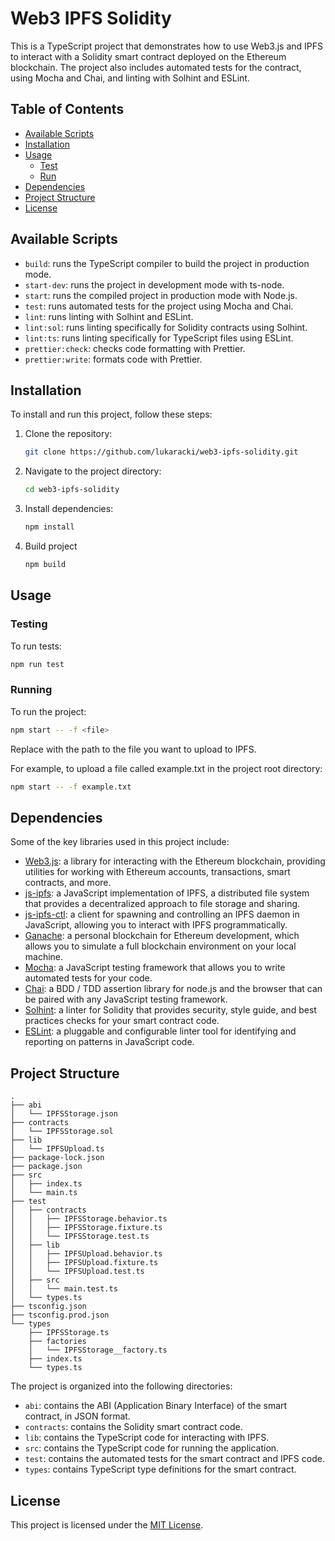 # Web3 IPFS Solidity

This is a TypeScript project that demonstrates how to use Web3.js and IPFS to interact with a Solidity smart contract
deployed on the Ethereum blockchain. The project also includes automated tests for the contract, using Mocha and Chai,
and linting with Solhint and ESLint.

## Table of Contents

- [Available Scripts](#available-scripts)
- [Installation](#installation)
- [Usage](#usage)
  - [Test](#test)
  - [Run](#run)
- [Dependencies](#dependencies)
- [Project Structure](#project-structure)
- [License](#license)

## Available Scripts

- `build`: runs the TypeScript compiler to build the project in production mode.
- `start-dev`: runs the project in development mode with ts-node.
- `start`: runs the compiled project in production mode with Node.js.
- `test`: runs automated tests for the project using Mocha and Chai.
- `lint`: runs linting with Solhint and ESLint.
- `lint:sol`: runs linting specifically for Solidity contracts using Solhint.
- `lint:ts`: runs linting specifically for TypeScript files using ESLint.
- `prettier:check`: checks code formatting with Prettier.
- `prettier:write`: formats code with Prettier.

## Installation

To install and run this project, follow these steps:

1. Clone the repository:

   ```bash
   git clone https://github.com/lukaracki/web3-ipfs-solidity.git
   ```

2. Navigate to the project directory:

   ```bash
   cd web3-ipfs-solidity
   ```

3. Install dependencies:

   ```bash
   npm install
   ```

4. Build project

   ```bash
   npm build
   ```

## Usage

### Testing

To run tests:

```bash
npm run test
```

### Running

To run the project:

```bash
npm start -- -f <file>
```

Replace <file> with the path to the file you want to upload to IPFS.

For example, to upload a file called example.txt in the project root directory:

```bash
npm start -- -f example.txt
```

## Dependencies

Some of the key libraries used in this project include:

- [Web3.js](https://github.com/ethereum/web3.js): a library for interacting with the Ethereum blockchain, providing
  utilities for working with Ethereum accounts, transactions, smart contracts, and more.
- [js-ipfs](https://github.com/ipfs/js-ipfs): a JavaScript implementation of IPFS, a distributed file system that
  provides a decentralized approach to file storage and sharing.
- [js-ipfs-ctl](https://github.com/ipfs/js-ipfsd-ctl): a client for spawning and controlling an IPFS daemon in
  JavaScript, allowing you to interact with IPFS programmatically.
- [Ganache](https://github.com/trufflesuite/ganache): a personal blockchain for Ethereum development, which allows you
  to simulate a full blockchain environment on your local machine.
- [Mocha](https://github.com/mochajs/mocha): a JavaScript testing framework that allows you to write automated tests for
  your code.
- [Chai](https://github.com/chaijs/chai): a BDD / TDD assertion library for node.js and the browser that can be paired
  with any JavaScript testing framework.
- [Solhint](https://github.com/protofire/solhint): a linter for Solidity that provides security, style guide, and best
  practices checks for your smart contract code.
- [ESLint](https://github.com/eslint/eslint): a pluggable and configurable linter tool for identifying and reporting on
  patterns in JavaScript code.

## Project Structure

    .
    ├── abi
    │   └── IPFSStorage.json
    ├── contracts
    │   └── IPFSStorage.sol
    ├── lib
    │   └── IPFSUpload.ts
    ├── package-lock.json
    ├── package.json
    ├── src
    │   ├── index.ts
    │   └── main.ts
    ├── test
    │   ├── contracts
    │   │   ├── IPFSStorage.behavior.ts
    │   │   ├── IPFSStorage.fixture.ts
    │   │   └── IPFSStorage.test.ts
    │   ├── lib
    │   │   ├── IPFSUpload.behavior.ts
    │   │   ├── IPFSUpload.fixture.ts
    │   │   └── IPFSUpload.test.ts
    │   ├── src
    │   │   └── main.test.ts
    │   └── types.ts
    ├── tsconfig.json
    ├── tsconfig.prod.json
    └── types
        ├── IPFSStorage.ts
        ├── factories
        │   └── IPFSStorage__factory.ts
        ├── index.ts
        └── types.ts

The project is organized into the following directories:

- `abi`: contains the ABI (Application Binary Interface) of the smart contract, in JSON format.
- `contracts`: contains the Solidity smart contract code.
- `lib`: contains the TypeScript code for interacting with IPFS.
- `src`: contains the TypeScript code for running the application.
- `test`: contains the automated tests for the smart contract and IPFS code.
- `types`: contains TypeScript type definitions for the smart contract.

## License

This project is licensed under the [MIT License](https://opensource.org/licenses/MIT).
